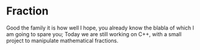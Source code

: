 # Fraction
Good the family it is how well I hope, you already know the blabla of which I am going to spare you; Today we are still working on C++, with a small project to manipulate mathematical fractions.
